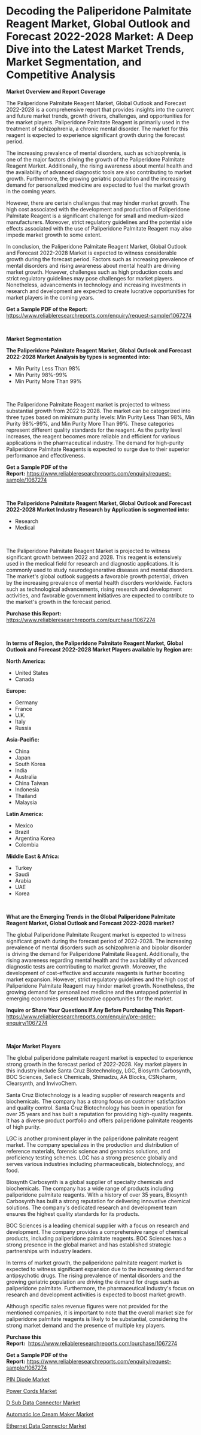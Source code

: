 <p><h1>Decoding the Paliperidone Palmitate Reagent Market, Global Outlook and Forecast 2022-2028 Market: A Deep Dive into the Latest Market Trends, Market Segmentation, and Competitive Analysis</h1></p><p><strong>Market Overview and Report Coverage</strong></p>
<p><p>The Paliperidone Palmitate Reagent Market, Global Outlook and Forecast 2022-2028 is a comprehensive report that provides insights into the current and future market trends, growth drivers, challenges, and opportunities for the market players. Paliperidone Palmitate Reagent is primarily used in the treatment of schizophrenia, a chronic mental disorder. The market for this reagent is expected to experience significant growth during the forecast period.</p><p>The increasing prevalence of mental disorders, such as schizophrenia, is one of the major factors driving the growth of the Paliperidone Palmitate Reagent Market. Additionally, the rising awareness about mental health and the availability of advanced diagnostic tools are also contributing to market growth. Furthermore, the growing geriatric population and the increasing demand for personalized medicine are expected to fuel the market growth in the coming years.</p><p>However, there are certain challenges that may hinder market growth. The high cost associated with the development and production of Paliperidone Palmitate Reagent is a significant challenge for small and medium-sized manufacturers. Moreover, strict regulatory guidelines and the potential side effects associated with the use of Paliperidone Palmitate Reagent may also impede market growth to some extent.</p><p>In conclusion, the Paliperidone Palmitate Reagent Market, Global Outlook and Forecast 2022-2028 Market is expected to witness considerable growth during the forecast period. Factors such as increasing prevalence of mental disorders and rising awareness about mental health are driving market growth. However, challenges such as high production costs and strict regulatory guidelines may pose challenges for market players. Nonetheless, advancements in technology and increasing investments in research and development are expected to create lucrative opportunities for market players in the coming years.</p></p>
<p><strong>Get a Sample PDF of the Report:</strong> <a href="https://www.reliableresearchreports.com/enquiry/request-sample/1067274">https://www.reliableresearchreports.com/enquiry/request-sample/1067274</a></p>
<p>&nbsp;</p>
<p><strong>Market Segmentation</strong></p>
<p><strong>The Paliperidone Palmitate Reagent Market, Global Outlook and Forecast 2022-2028 Market Analysis by types is segmented into:</strong></p>
<p><ul><li>Min Purity Less Than 98%</li><li>Min Purity 98%-99%</li><li>Min Purity More Than 99%</li></ul></p>
<p>&nbsp;</p>
<p><p>The Paliperidone Palmitate Reagent market is projected to witness substantial growth from 2022 to 2028. The market can be categorized into three types based on minimum purity levels: Min Purity Less Than 98%, Min Purity 98%-99%, and Min Purity More Than 99%. These categories represent different quality standards for the reagent. As the purity level increases, the reagent becomes more reliable and efficient for various applications in the pharmaceutical industry. The demand for high-purity Paliperidone Palmitate Reagents is expected to surge due to their superior performance and effectiveness.</p></p>
<p><strong>Get a Sample PDF of the Report:</strong>&nbsp;<a href="https://www.reliableresearchreports.com/enquiry/request-sample/1067274">https://www.reliableresearchreports.com/enquiry/request-sample/1067274</a></p>
<p>&nbsp;</p>
<p><strong>The Paliperidone Palmitate Reagent Market, Global Outlook and Forecast 2022-2028 Market Industry Research by Application is segmented into:</strong></p>
<p><ul><li>Research</li><li>Medical</li></ul></p>
<p>&nbsp;</p>
<p><p>The Paliperidone Palmitate Reagent Market is projected to witness significant growth between 2022 and 2028. This reagent is extensively used in the medical field for research and diagnostic applications. It is commonly used to study neurodegenerative diseases and mental disorders. The market's global outlook suggests a favorable growth potential, driven by the increasing prevalence of mental health disorders worldwide. Factors such as technological advancements, rising research and development activities, and favorable government initiatives are expected to contribute to the market's growth in the forecast period.</p></p>
<p><strong>Purchase this Report:</strong>&nbsp; <a href="https://www.reliableresearchreports.com/purchase/1067274">https://www.reliableresearchreports.com/purchase/1067274</a></p>
<p>&nbsp;</p>
<p><strong>In terms of Region, the Paliperidone Palmitate Reagent Market, Global Outlook and Forecast 2022-2028 Market Players available by Region are:</strong></p>
<p>
    <p> <strong> North America: </strong>
        <ul>
            <li>United States</li>
            <li>Canada</li>
        </ul>
        </p> 
    <p> <strong> Europe: </strong>
        <ul>
            <li>Germany</li>
            <li>France</li>
            <li>U.K.</li>
            <li>Italy</li>
            <li>Russia</li>
        </ul>
        </p> 
    <p> <strong> Asia-Pacific: </strong>
        <ul>
            <li>China</li>
            <li>Japan</li>
            <li>South Korea</li>
            <li>India</li>
            <li>Australia</li>
            <li>China Taiwan</li>
            <li>Indonesia</li>
            <li>Thailand</li>
            <li>Malaysia</li>
        </ul>
        </p> 
    <p> <strong> Latin America: </strong>
        <ul>
            <li>Mexico</li>
            <li>Brazil</li>
            <li>Argentina Korea</li>
            <li>Colombia</li>
        </ul>
        </p> 
    <p> <strong> Middle East & Africa: </strong>
        <ul>
            <li>Turkey</li>
            <li>Saudi</li>
            <li>Arabia</li>
            <li>UAE</li>
            <li>Korea</li>
        </ul>
    </p>
    </p>
<p>&nbsp;</p>
<p><strong>What are the Emerging Trends in the Global Paliperidone Palmitate Reagent Market, Global Outlook and Forecast 2022-2028 market?</strong></p>
<p><p>The global Paliperidone Palmitate Reagent market is expected to witness significant growth during the forecast period of 2022-2028. The increasing prevalence of mental disorders such as schizophrenia and bipolar disorder is driving the demand for Paliperidone Palmitate Reagent. Additionally, the rising awareness regarding mental health and the availability of advanced diagnostic tests are contributing to market growth. Moreover, the development of cost-effective and accurate reagents is further boosting market expansion. However, strict regulatory guidelines and the high cost of Paliperidone Palmitate Reagent may hinder market growth. Nonetheless, the growing demand for personalized medicine and the untapped potential in emerging economies present lucrative opportunities for the market.</p></p>
<p><strong>Inquire or Share Your Questions If Any Before Purchasing This Report</strong>- <a href="https://www.reliableresearchreports.com/enquiry/pre-order-enquiry/1067274">https://www.reliableresearchreports.com/enquiry/pre-order-enquiry/1067274</a></p>
<p>&nbsp;</p>
<p><strong>Major Market Players</strong></p>
<p><p>The global paliperidone palmitate reagent market is expected to experience strong growth in the forecast period of 2022-2028. Key market players in this industry include Santa Cruz Biotechnology, LGC, Biosynth Carbosynth, BOC Sciences, Selleck Chemicals, Shimadzu, AA Blocks, CSNpharm, Clearsynth, and InvivoChem.</p><p>Santa Cruz Biotechnology is a leading supplier of research reagents and biochemicals. The company has a strong focus on customer satisfaction and quality control. Santa Cruz Biotechnology has been in operation for over 25 years and has built a reputation for providing high-quality reagents. It has a diverse product portfolio and offers paliperidone palmitate reagents of high purity.</p><p>LGC is another prominent player in the paliperidone palmitate reagent market. The company specializes in the production and distribution of reference materials, forensic science and genomics solutions, and proficiency testing schemes. LGC has a strong presence globally and serves various industries including pharmaceuticals, biotechnology, and food.</p><p>Biosynth Carbosynth is a global supplier of specialty chemicals and biochemicals. The company has a wide range of products including paliperidone palmitate reagents. With a history of over 35 years, Biosynth Carbosynth has built a strong reputation for delivering innovative chemical solutions. The company's dedicated research and development team ensures the highest quality standards for its products.</p><p>BOC Sciences is a leading chemical supplier with a focus on research and development. The company provides a comprehensive range of chemical products, including paliperidone palmitate reagents. BOC Sciences has a strong presence in the global market and has established strategic partnerships with industry leaders.</p><p>In terms of market growth, the paliperidone palmitate reagent market is expected to witness significant expansion due to the increasing demand for antipsychotic drugs. The rising prevalence of mental disorders and the growing geriatric population are driving the demand for drugs such as paliperidone palmitate. Furthermore, the pharmaceutical industry's focus on research and development activities is expected to boost market growth.</p><p>Although specific sales revenue figures were not provided for the mentioned companies, it is important to note that the overall market size for paliperidone palmitate reagents is likely to be substantial, considering the strong market demand and the presence of multiple key players.</p></p>
<p><strong>Purchase this Report:</strong>&nbsp;&nbsp;<a href="https://www.reliableresearchreports.com/purchase/1067274">https://www.reliableresearchreports.com/purchase/1067274</a></p>
<p></p>
<p><strong>Get a Sample PDF of the Report:</strong>&nbsp;<a href="https://www.reliableresearchreports.com/enquiry/request-sample/1067274">https://www.reliableresearchreports.com/enquiry/request-sample/1067274</a></p>
<p><p><a href="https://www.linkedin.com/pulse/pin-diode-market-insights-players-forecast-till-2030-7kw6c/">PIN Diode Market</a></p><p><a href="https://www.linkedin.com/pulse/power-cords-market-size-growth-forecast-from-2023-2030-y4o6c/">Power Cords Market</a></p><p><a href="https://www.reportprime.com/d-sub-data-connector-r5266">D Sub Data Connector Market</a></p><p><a href="https://medium.com/@hazelbrakus/automatic-ice-cream-maker-market-size-growth-forecast-2023-2030-f8ac6a46090b">Automatic Ice Cream Maker Market</a></p><p><a href="https://www.reportprime.com/ethernet-data-connector-r5265">Ethernet Data Connector Market</a></p></p>